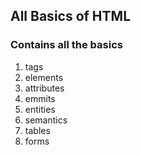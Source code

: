 ## All Basics of HTML

### Contains all the basics
1. tags
2. elements
3. attributes
4. emmits
5. entities
6. semantics
7. tables
8. forms


